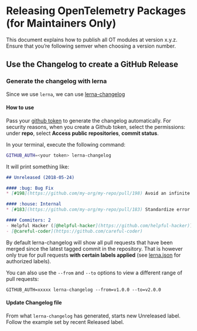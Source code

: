 # Releasing OpenTelemetry Packages (for Maintainers Only)

This document explains how to publish all OT modules at version x.y.z. Ensure that you’re following semver when choosing a version number.

## Use the Changelog to create a GitHub Release

### Generate the changelog with lerna

Since we use `lerna`, we can use [lerna-changelog](https://github.com/lerna/lerna-changelog#lerna-changelog)

#### How to use
Pass your [github token](https://help.github.com/en/articles/creating-a-personal-access-token-for-the-command-line) to generate the changelog automatically. 
For security reasons, when you create a Github token, select the permissions: under **repo**, select **Access public repositories**, **commit status**.

In your terminal, execute the following command:
```bash
GITHUB_AUTH=<your token> lerna-changelog
```
It will print something like:

```md
## Unreleased (2018-05-24)

#### :bug: Bug Fix
* [#198](https://github.com/my-org/my-repo/pull/198) Avoid an infinite loop ([@helpful-hacker](https://github.com/helpful-hacker))

#### :house: Internal
* [#183](https://github.com/my-org/my-repo/pull/183) Standardize error messages ([@careful-coder](https://github.com/careful-coder))

#### Commiters: 2
- Helpful Hacker ([@helpful-hacker](https://github.com/helpful-hacker))
- [@careful-coder](https://github.com/careful-coder)
```
By default lerna-changelog will show all pull requests that have been merged since the latest tagged commit in the repository. That is however only true for pull requests **with certain labels applied** (see [lerna.json](lerna.json) for authorized labels).

You can also use the `--from` and `--to` options to view a different range of pull requests:
```
GITHUB_AUTH=xxxxx lerna-changelog --from=v1.0.0 --to=v2.0.0
```

#### Update Changelog file

From what `lerna-changelog` has generated, starts new Unreleased label. Follow the example set by recent Released label.
